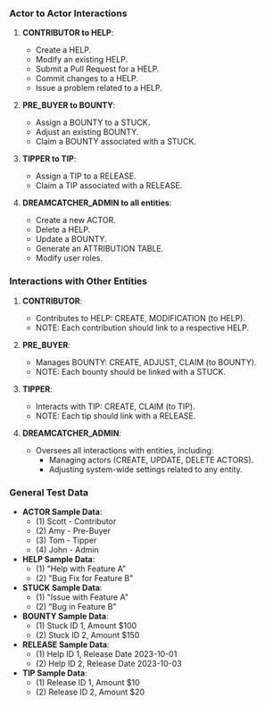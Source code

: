 

### Actor to Actor Interactions
1. **CONTRIBUTOR to HELP**: 
   - Create a HELP.
   - Modify an existing HELP.
   - Submit a Pull Request for a HELP.
   - Commit changes to a HELP.
   - Issue a problem related to a HELP.

2. **PRE_BUYER to BOUNTY**:
   - Assign a BOUNTY to a STUCK.
   - Adjust an existing BOUNTY.
   - Claim a BOUNTY associated with a STUCK.

3. **TIPPER to TIP**:
   - Assign a TIP to a RELEASE.
   - Claim a TIP associated with a RELEASE.

4. **DREAMCATCHER_ADMIN to all entities**:
   - Create a new ACTOR.
   - Delete a HELP.
   - Update a BOUNTY.
   - Generate an ATTRIBUTION TABLE.
   - Modify user roles.

### Interactions with Other Entities
1. **CONTRIBUTOR**:
   - Contributes to HELP: CREATE, MODIFICATION (to HELP).
   - NOTE: Each contribution should link to a respective HELP.

2. **PRE_BUYER**:
   - Manages BOUNTY: CREATE, ADJUST, CLAIM (to BOUNTY).
   - NOTE: Each bounty should be linked with a STUCK.

3. **TIPPER**:
   - Interacts with TIP: CREATE, CLAIM (to TIP).
   - NOTE: Each tip should link with a RELEASE.

4. **DREAMCATCHER_ADMIN**:
   - Oversees all interactions with entities, including:
     - Managing actors (CREATE, UPDATE, DELETE ACTORS).
     - Adjusting system-wide settings related to any entity.

### General Test Data
- **ACTOR Sample Data**:
    - (1) Scott - Contributor
    - (2) Amy - Pre-Buyer
    - (3) Tom - Tipper
    - (4) John - Admin
- **HELP Sample Data**:
    - (1) "Help with Feature A"
    - (2) "Bug Fix for Feature B"
- **STUCK Sample Data**:
    - (1) "Issue with Feature A"
    - (2) "Bug in Feature B"
- **BOUNTY Sample Data**:
    - (1) Stuck ID 1, Amount $100
    - (2) Stuck ID 2, Amount $150
- **RELEASE Sample Data**:
    - (1) Help ID 1, Release Date 2023-10-01
    - (2) Help ID 2, Release Date 2023-10-03
- **TIP Sample Data**:
    - (1) Release ID 1, Amount $10
    - (2) Release ID 2, Amount $20
